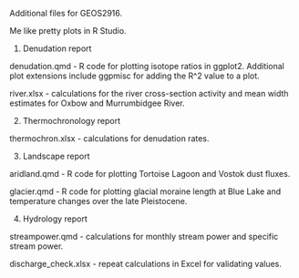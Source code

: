 Additional files for GEOS2916.

Me like pretty plots in R Studio.

1. Denudation report

denudation.qmd - R code for plotting isotope ratios in ggplot2. Additional plot extensions include ggpmisc for adding the R^2 value to a plot.

river.xlsx - calculations for the river cross-section activity and mean width estimates for Oxbow and Murrumbidgee River.

2. Thermochronology report

thermochron.xlsx - calculations for denudation rates.

3. Landscape report

aridland.qmd - R code for plotting Tortoise Lagoon and Vostok dust fluxes.

glacier.qmd - R code for plotting glacial moraine length at Blue Lake and temperature changes over the late Pleistocene.

4. Hydrology report

streampower.qmd - calculations for monthly stream power and specific stream power.

discharge_check.xlsx - repeat calculations  in Excel for validating values.